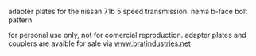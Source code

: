 adapter plates for the nissan 71b 5 speed transmission. nema b-face bolt pattern

for personal use only, not for comercial reproduction. adapter plates and couplers are avaible for sale via www.bratindustries.net
